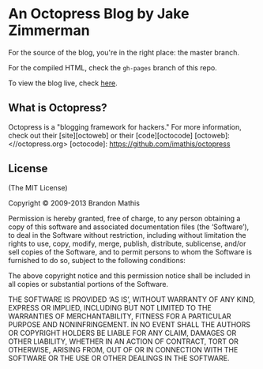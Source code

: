 # An Octopress Blog by Jake Zimmerman
For the source of the blog, you're in the right place: the master branch. 

For the compiled HTML, check the `gh-pages` branch of this repo.

To view the blog live, check [here](//blog.zimmerman.io).

## What is Octopress?
Octopress is a "blogging framework for hackers." For more information, check out their [site][octoweb] or their [code][octocode]
[octoweb]: <//octopress.org>
[octocode]: <https://github.com/imathis/octopress>

## License
(The MIT License)

Copyright © 2009-2013 Brandon Mathis

Permission is hereby granted, free of charge, to any person obtaining a copy of this software and associated documentation files (the ‘Software’), to deal in the Software without restriction, including without limitation the rights to use, copy, modify, merge, publish, distribute, sublicense, and/or sell copies of the Software, and to permit persons to whom the Software is furnished to do so, subject to the following conditions:

The above copyright notice and this permission notice shall be included in all copies or substantial portions of the Software.

THE SOFTWARE IS PROVIDED ‘AS IS’, WITHOUT WARRANTY OF ANY KIND, EXPRESS OR IMPLIED, INCLUDING BUT NOT LIMITED TO THE WARRANTIES OF MERCHANTABILITY, FITNESS FOR A PARTICULAR PURPOSE AND NONINFRINGEMENT. IN NO EVENT SHALL THE AUTHORS OR COPYRIGHT HOLDERS BE LIABLE FOR ANY CLAIM, DAMAGES OR OTHER LIABILITY, WHETHER IN AN ACTION OF CONTRACT, TORT OR OTHERWISE, ARISING FROM, OUT OF OR IN CONNECTION WITH THE SOFTWARE OR THE USE OR OTHER DEALINGS IN THE SOFTWARE.
